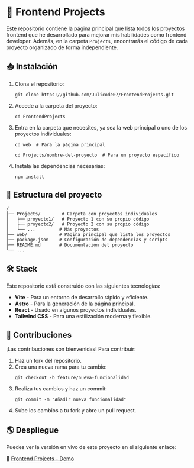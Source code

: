 <h1>🚀 Frontend Projects</h1>
<p>
    Este repositorio contiene la página principal que lista todos los proyectos frontend que he desarrollado 
    para mejorar mis habilidades como frontend developer. Además, en la carpeta <code>Projects</code>, 
    encontrarás el código de cada proyecto organizado de forma independiente.
</p>

<h2>📥 Instalación</h2>
<ol>
    <li>Clona el repositorio:</li>
    <pre><code>git clone https://github.com/Julicode07/FrontendProjects.git</code></pre>

<li>Accede a la carpeta del proyecto:</li>
    <pre><code>cd FrontendProjects</code></pre>

<li>Entra en la carpeta que necesites, ya sea la web principal o uno de los proyectos individuales:</li>
    <pre><code>cd web  # Para la página principal</code></pre>
    <pre><code>cd Projects/nombre-del-proyecto  # Para un proyecto específico</code></pre>

<li>Instala las dependencias necesarias:</li>
    <pre><code>npm install</code></pre>
</ol>

<h2>📂 Estructura del proyecto</h2>
<pre><code>/
├── Projects/        # Carpeta con proyectos individuales
│   ├── proyecto1/   # Proyecto 1 con su propio código
│   ├── proyecto2/   # Proyecto 2 con su propio código
│   └── ...         # Más proyectos
├── web/            # Página principal que lista los proyectos
├── package.json    # Configuración de dependencias y scripts
├── README.md       # Documentación del proyecto
└── ...
</code></pre>

<h2>🛠️ Stack</h2>
<p>Este repositorio está construido con las siguientes tecnologías:</p>
<ul>
    <li><strong>Vite</strong> - Para un entorno de desarrollo rápido y eficiente.</li>
    <li><strong>Astro</strong> - Para la generación de la página principal.</li>
    <li><strong>React</strong> - Usado en algunos proyectos individuales.</li>
    <li><strong>Tailwind CSS</strong> - Para una estilización moderna y flexible.</li>
</ul>

<h2>🤝 Contribuciones</h2>
<p>
    ¡Las contribuciones son bienvenidas! Para contribuir:
</p>
<ol>
    <li>Haz un fork del repositorio.</li>
    <li>Crea una nueva rama para tu cambio:</li>
    <pre><code>git checkout -b feature/nueva-funcionalidad</code></pre>
    <li>Realiza tus cambios y haz un commit:</li>
    <pre><code>git commit -m "Añadir nueva funcionalidad"</code></pre>
    <li>Sube los cambios a tu fork y abre un pull request.</li>
</ol>

<h2>🌎 Despliegue</h2>
<p>
    Puedes ver la versión en vivo de este proyecto en el siguiente enlace:
</p>
<p>
    🔗 <a href="https://frontend-projects-coral.vercel.app/" target="_blank">Frontend Projects - Demo</a>
</p>
